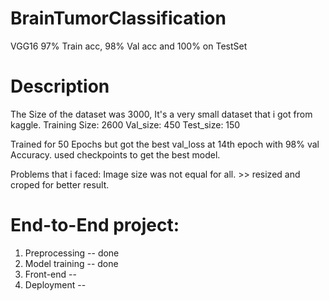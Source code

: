 # BrainTumorClassification
VGG16 97% Train acc,  98% Val acc and 100% on TestSet 

# Description
The Size of the dataset was 3000, It's a very small dataset that i got from kaggle.
Training Size: 2600
Val_size: 450
Test_size: 150

Trained for 50 Epochs but got the best val_loss at 14th epoch with 98% val Accuracy.
used checkpoints to get the best model.

Problems that i faced:
Image size was not equal for all. >> resized and croped for better result.

#  End-to-End project:
1. Preprocessing  -- done
2. Model training -- done
3. Front-end      --
4. Deployment     --
